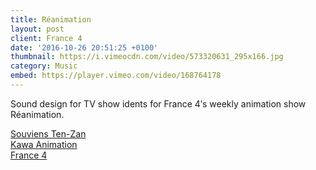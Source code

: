 ```yaml
---
title: Réanimation
layout: post
client: France 4
date: '2016-10-26 20:51:25 +0100'
thumbnail: https://i.vimeocdn.com/video/573320631_295x166.jpg
category: Music
embed: https://player.vimeo.com/video/168764178
---
```


Sound design for TV show idents for France 4′s weekly animation show Réanimation.

[Souviens Ten-Zan](www.souvienstenzan.com)  
[Kawa Animation](http://www.kawanimation.fr/)  
[France 4](http://www.france4.fr/)
